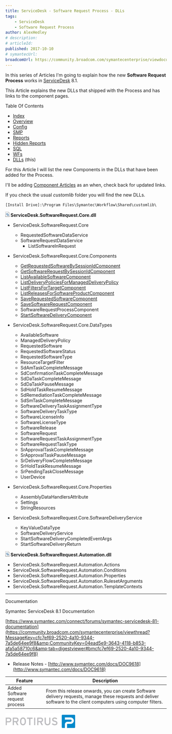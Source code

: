 ```yaml
---
title: ServiceDesk - Software Request Process - DLLs
tags:
    - ServiceDesk
    - Software Request Process
author: AlexHedley
# description: 
# articleId: 
published: 2017-10-10
# symantecUrl:
broadcomUrl: https://community.broadcom.com/symantecenterprise/viewdocument/servicedesk-software-request-proc-2?CommunityKey=04ead5e9-3643-4118-b853-afa5a58710c6&tab=librarydocuments
---
```


In this series of Articles I'm going to explain how the new **Software Request Process** works in [ServiceDesk](https://www.symantec.com/products/service-desk) 8.1.
  
This Article explains the new DLLs that shipped with the Process and has links to the component pages.

Table Of Contents
  
- [Index](https://community.broadcom.com/symantecenterprise/viewdocument?DocumentKey=253f9b2f-045e-4e05-acb9-fcc37005f674&amp;CommunityKey=206bac34-051d-4ea1-b726-4ea8778c1986&amp;tab=librarydocuments)
- [Overview](https://community.broadcom.com/symantecenterprise/viewdocument?DocumentKey=a5fdba6d-707b-44be-a051-b08e5a5cfe19&amp;CommunityKey=04ead5e9-3643-4118-b853-afa5a58710c6&amp;tab=librarydocuments)
- [Config](https://community.broadcom.com/symantecenterprise/viewdocument?DocumentKey=e3acdfdc-8b09-4ca7-afb5-821c9cce9301&amp;CommunityKey=04ead5e9-3643-4118-b853-afa5a58710c6&amp;tab=librarydocuments)
- [SMP](https://www.symantec.com/connect/articles/servicedesk-software-request-process-smp)
- [Reports](https://community.broadcom.com/symantecenterprise/viewdocument?DocumentKey=24530d5f-01a3-464d-846b-01482ee0c85e&amp;CommunityKey=206bac34-051d-4ea1-b726-4ea8778c1986&amp;tab=librarydocuments)
- [Hidden Reports](https://community.broadcom.com/symantecenterprise/viewdocument?DocumentKey=f39346c9-799f-4d1b-ba9b-7f0910cd9c74&amp;CommunityKey=04ead5e9-3643-4118-b853-afa5a58710c6&amp;tab=librarydocuments)
- [SQL](https://community.broadcom.com/symantecenterprise/viewdocument?DocumentKey=28879800-dd5e-436b-8f8b-9bc7301fbb1e&amp;CommunityKey=04ead5e9-3643-4118-b853-afa5a58710c6&amp;tab=librarydocuments)
- [WFs](https://community.broadcom.com/symantecenterprise/viewdocument?DocumentKey=736fee28-7f45-497e-b208-b3de50cde839&amp;CommunityKey=04ead5e9-3643-4118-b853-afa5a58710c6&amp;tab=librarydocuments)
- [DLLs](https://community.broadcom.com/symantecenterprise/viewdocument?DocumentKey=f4cef159-76c3-4b5b-9287-94aee6bec214&amp;CommunityKey=04ead5e9-3643-4118-b853-afa5a58710c6&amp;tab=librarydocuments) (this)

For this Article I will list the new Components in the DLLs that have been added for the Process.
  
I'll be adding [Component Articles](https://community.broadcom.com/symantecenterprise/viewdocument?DocumentKey=85f6ec73-8a87-43b9-a87f-743497fa0fb0&amp;CommunityKey=04ead5e9-3643-4118-b853-afa5a58710c6&amp;tab=librarydocuments) as an when, check back for updated links.
  
If you check the usual *customlib* folder you will find the new DLLs.

    [Install Drive]:\Program Files\Symantec\Workflow\Shared\customlib\

**![DLL](images\dll.png) ServiceDesk.SoftwareRequest.Core.dll**

- ServiceDesk.SoftwareRequest.Core
    - RequestedSoftwareDataService
    - SoftwareRequestDataService
        - ListSoftwareInRequest

- ServiceDesk.SoftwareRequest.Core.Components
    - [GetRequestedSoftwareBySessionIdComponent](https://community.broadcom.com/symantecenterprise/viewdocument?DocumentKey=9424808e-fdc2-4c41-aca4-c14aa838b954&amp;CommunityKey=04ead5e9-3643-4118-b853-afa5a58710c6&amp;tab=librarydocuments)
    - [GetSoftwareRequestBySessionIdComponent](https://community.broadcom.com/symantecenterprise/viewdocument?DocumentKey=facb821e-573e-45cc-832e-d881aea77e37&amp;CommunityKey=04ead5e9-3643-4118-b853-afa5a58710c6&amp;tab=librarydocuments)
    - [ListAvailableSoftwareComponent](https://community.broadcom.com/symantecenterprise/viewdocument?DocumentKey=79dcc4d5-42bb-4946-8484-b8912a7ea7c6&amp;CommunityKey=04ead5e9-3643-4118-b853-afa5a58710c6&amp;tab=librarydocuments)
    - [ListDeliveryPoliciesForManagedDeliveryPolicy](https://community.broadcom.com/symantecenterprise/viewdocument?DocumentKey=e1413deb-6b36-4008-b34d-19225f14b823&amp;CommunityKey=04ead5e9-3643-4118-b853-afa5a58710c6&amp;tab=librarydocuments)
    - [ListFiltersForTargetComponent](https://community.broadcom.com/symantecenterprise/viewdocument?DocumentKey=23fcefd1-e78c-452f-bd24-f6e12b1631dc&amp;CommunityKey=04ead5e9-3643-4118-b853-afa5a58710c6&amp;tab=librarydocuments)
    - [ListReleasesForSoftwareProductComponent](https://community.broadcom.com/symantecenterprise/viewdocument?DocumentKey=f94e55e1-a628-4057-8223-6cf674215043&amp;CommunityKey=04ead5e9-3643-4118-b853-afa5a58710c6&amp;tab=librarydocuments)
    - [SaveRequestedSoftwareComponent](https://community.broadcom.com/symantecenterprise/viewdocument?DocumentKey=a0ba3d1e-5e37-403b-a47f-4a3562c3a852&amp;CommunityKey=04ead5e9-3643-4118-b853-afa5a58710c6&amp;tab=librarydocuments)
    - [SaveSoftwareRequestComponent](https://community.broadcom.com/symantecenterprise/viewdocument?DocumentKey=f2c0071f-a4f5-4ae8-b57e-c45ca770893e&amp;CommunityKey=04ead5e9-3643-4118-b853-afa5a58710c6&amp;tab=librarydocuments)
    - SoftwareRequestProcessComponent
    - [StartSoftwareDeliveryComponent](https://community.broadcom.com/symantecenterprise/viewdocument?DocumentKey=5fa352cb-728a-4e80-8e98-bb3f3afbe7fb&amp;CommunityKey=04ead5e9-3643-4118-b853-afa5a58710c6&amp;tab=librarydocuments)

- ServiceDesk.SoftwareRequest.Core.DataTypes
    - AvailableSoftware
    - ManagedDeliveryPolicy
    - RequestedSoftware
    - RequestedSoftwareStatus
    - RequestedSoftwareType
    - ResourceTargetFilter
    - SdAmTaskCompleteMessage
    - SdConfirmationTaskCompleteMessage
    - SdDaTaskCompleteMessage
    - SdDaTaskPauseMessage
    - SdHoldTaskResumeMessage
    - SdRemediationTaskCompleteMessage
    - SdSmTaskCompleteMessage
    - SoftwareDeliveryTaskAssignmentType
    - SoftwareDeliveryTaskType
    - SoftwareLicenseInfo
    - SoftwareLicenseType
    - SoftwareRelease
    - SoftwareRequest
    - SoftwareRequestTaskAssignmentType
    - SoftwareRequestTaskType
    - SrApprovalTaskCompleteMessage
    - SrApprovalTaskPauseMessage
    - SrDeliveryFlowCompleteMessage
    - SrHoldTaskResumeMessage
    - SrPendingTaskCloseMessage
    - UserDevice

- ServiceDesk.SoftwareRequest.Core.Properties
    - AssemblyDataHandlersAttribute
    - Settings
    - StringResources

- ServiceDesk.SoftwareRequest.Core.SoftwareDeliveryService
    - KeyValueDataType
    - SoftwareDeliveryService
    - StartSoftwareDeliveryCompletedEventArgs
    - StartSoftwareDeliveryReturn

**![DLL](images\dll.png) ServiceDesk.SoftwareRequest.Automation.dll**

- ServiceDesk.SoftwareRequest.Automation.Actions
- ServiceDesk.SoftwareRequest.Automation.Conditions
- ServiceDesk.SoftwareRequest.Automation.Properties
- ServiceDesk.SoftwareRequest.Automation.RulesetArguments
- ServiceDesk.SoftwareRequest.Automation.TemplateContexts

---
  
Documentation
  
Symantec ServiceDesk 8.1 Documentation
  
[https://www.symantec.com/connect/forums/symantec-servicedesk-81-documentation](https://community.broadcom.com/symantecenterprise/viewthread?MessageKey=cfc7ef69-2520-4a10-9344-7a5de64ee9f8&amp;CommunityKey=04ead5e9-3643-4118-b853-afa5a58710c6&amp;tab=digestviewer#bmcfc7ef69-2520-4a10-9344-7a5de64ee9f8)

- Release Notes - [http://www.symantec.com/docs/DOC9618](http://www.symantec.com/docs/DOC9618)

| Feature | Description |
| --- | --- |
| Added Software request process | From this release onwards, you can create Software delivery requests, manage these requests and deliver software to the client computers using computer filters. |

[![Protirus](images\Protirus.png)](https://protirus.com/)
